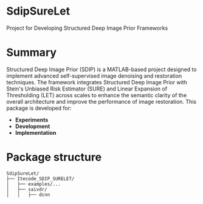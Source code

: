 # SdipSureLet
Project for Developing Structured Deep Image Prior Frameworks
# Summary
Structured Deep Image Prior (SDIP) is a MATLAB-based project designed to implement advanced self-supervised image denoising and restoration techniques. The framework integrates Structured Deep Image Prior with Stein's Unbiased Risk Estimator (SURE) and Linear Expansion of Thresholding (LET) across scales to enhance the semantic clarity of the overall architecture and improve the performance of image restoration.
This package is developed for:
- **Experiments**
- **Development**
- **Implementation**
# Package structure
```plaintext
SdipSureLet/               
├── Itecode_SDIP_SURELET/                
│   ├── examples/...        
│   ├── saivdr/            
│   │   ├── dcnn        
        
